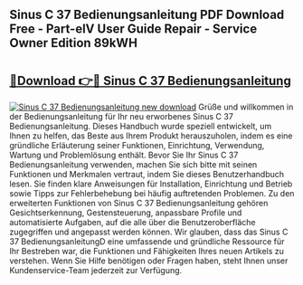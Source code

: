 ## Sinus C 37 Bedienungsanleitung PDF Download Free - Part-elV User Guide Repair - Service Owner Edition 89kWH

# <h2><a href="http://df4bbv5.blite.top/?on=Sinus+C+37+Bedienungsanleitung">🔗Download 👉🔴 Sinus C 37 Bedienungsanleitung</a></h2>

[![Sinus C 37 Bedienungsanleitung new download](https://i.imgur.com/lujVjoI.png)](http://df4bbv5.blite.top/?on=Sinus+C+37+Bedienungsanleitung)
Grüße und willkommen in der Bedienungsanleitung für Ihr neu erworbenes Sinus C 37 Bedienungsanleitung. Dieses Handbuch wurde speziell entwickelt, um Ihnen zu helfen, das Beste aus Ihrem Produkt herauszuholen, indem es eine gründliche Erläuterung seiner Funktionen, Einrichtung, Verwendung, Wartung und Problemlösung enthält. Bevor Sie Ihr Sinus C 37 Bedienungsanleitung verwenden, machen Sie sich bitte mit seinen Funktionen und Merkmalen vertraut, indem Sie dieses Benutzerhandbuch lesen. Sie finden klare Anweisungen für Installation, Einrichtung und Betrieb sowie Tipps zur Fehlerbehebung bei häufig auftretenden Problemen. Zu den erweiterten Funktionen von Sinus C 37 Bedienungsanleitung gehören Gesichtserkennung, Gestensteuerung, anpassbare Profile und automatisierte Aufgaben, auf die alle über die Benutzeroberfläche zugegriffen und angepasst werden können. Wir glauben, dass das Sinus C 37 BedienungsanleitungD eine umfassende und gründliche Ressource für Ihr Bestreben war, die Funktionen und Fähigkeiten Ihres neuen Artikels zu verstehen. Wenn Sie Hilfe benötigen oder Fragen haben, steht Ihnen unser Kundenservice-Team jederzeit zur Verfügung.
